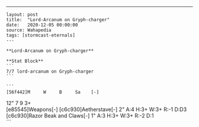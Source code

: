 ---
    layout: post
    title:  "Lord-Arcanum on Gryph-charger"
    date:   2020-12-05 00:00:00
    source: Wahapedia
    tags: [stormcast-eternals]
    ---
    
    **Lord-Arcanum on Gryph-charger**
    
    **Stat Block**
    ```
    7/7 lord-arcanum on Gryph-charger
    ```
    
    ```
    [56f442]M     W     B     Sa    [-]
12"   7     9     3+    
[e85545]Weapons[-]
[c6c930]Aetherstave[-]
2"     A:4    H:3+   W:3+   R:-1   D:D3  
[c6c930]Razor Beak and Claws[-]
1"     A:3    H:3+   W:3+   R:-2   D:1   
    ```
    
    
    